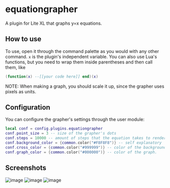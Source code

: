 # equationgrapher
A plugin for Lite XL that graphs y=x equations.

## How to use
To use, open it through the command palette as you would with any other command.
`x` is the plugin's independent variable.
You can also use Lua's functions, but you need to wrap them inside parentheses and then call them, like 
```lua
(function(x) --[[your code here]] end)(x)
```

NOTE: When making a graph, you should scale it up, since the grapher uses pixels as units.

## Configuration

You can configure the grapher's settings through the user module:

```lua
local conf = config.plugins.equationgrapher
conf.point_size = 3 -- size of the grapher's dots
conf.steps = 10000 -- amount of steps that the equation takes to render
conf.background_color = {common.color("#F8F8F8")} -- self explanatory
conf.cross_color = {common.color("#999999")} -- color of the background's cross.
conf.graph_color = {common.color("#000000")} -- color of the graph.
```
## Screenshots

![image](https://user-images.githubusercontent.com/70547062/157139008-29eea875-9456-4e43-8e9c-bfe7c4b9d051.png)
![image](https://user-images.githubusercontent.com/70547062/157139046-ff49ea5c-7965-449e-8c67-6058f4882259.png)
![image](https://user-images.githubusercontent.com/70547062/157139011-07259591-d2b9-42c7-988d-b7da53623a52.png)
